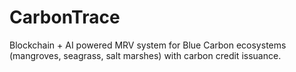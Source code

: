 # CarbonTrace
Blockchain + AI powered MRV system for Blue Carbon ecosystems (mangroves, seagrass, salt marshes) with carbon credit issuance.
